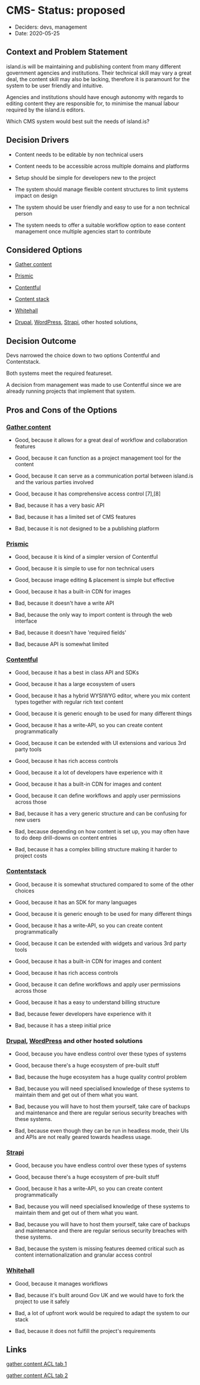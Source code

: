 # CMS- Status: proposed

- Deciders: devs, management
- Date: 2020-05-25

## Context and Problem Statement

island.is will be maintaining and publishing content from many different government agencies and institutions. Their technical skill may vary a great deal, the content skill may also be lacking, therefore it is paramount for the system to be user friendly and intuitive.

Agencies and institutions should have enough autonomy with regards to editing content they are responsible for, to minimise the manual labour required by the island.is editors.

Which CMS system would best suit the needs of island.is?

## Decision Drivers

- Content needs to be editable by non technical users

- Content needs to be accessible across multiple domains and platforms

- Setup should be simple for developers new to the project

- The system should manage flexible content structures to limit systems impact on design

- The system should be user friendly and easy to use for a non technical person

- The system needs to offer a suitable workflow option to ease content management once multiple agencies start to contribute

## Considered Options

- [Gather content](https://gathercontent.com/)

- [Prismic](https://prismic.io/)

- [Contentful](https://contentful.com/)

- [Content stack](https://www.contentstack.com/)

- [Whitehall](https://docs.publishing.service.gov.uk/apps/whitehall.html)

- [Drupal](https://www.drupal.org/), [WordPress](https://wordpress.org/), [Strapi](https://strapi.io/), other hosted solutions,

## Decision Outcome

Devs narrowed the choice down to two options Contentful and Contentstack.

Both systems meet the required featureset.

A decision from management was made to use Contentful since we are already running projects that implement that system.

## Pros and Cons of the Options

### [Gather content](https://gathercontent.com/)

- Good, because it allows for a great deal of workflow and collaboration features

- Good, because it can function as a project management tool for the content

- Good, because it can serve as a communication portal between island.is and the various parties involved

- Good, because it has comprehensive access control [7],[8]

- Bad, because it has a very basic API

- Bad, because it has a limited set of CMS features

- Bad, because it is not designed to be a publishing platform

### [Prismic](https://prismic.io/)

- Good, because it is kind of a simpler version of Contentful

- Good, because it is simple to use for non technical users

- Good, because image editing & placement is simple but effective

- Good, because it has a built-in CDN for images

- Bad, because it doesn't have a write API

- Bad, because the only way to import content is through the web interface

- Bad, because it doesn't have 'required fields'

- Bad, because API is somewhat limited

### [Contentful](https://contentful.com/)

- Good, because it has a best in class API and SDKs

- Good, because it has a large ecosystem of users

- Good, because it has a hybrid WYSIWYG editor, where you mix content types together with regular rich text content

- Good, because it is generic enough to be used for many different things

- Good, because it has a write-API, so you can create content programmatically

- Good, because it can be extended with UI extensions and various 3rd party tools

- Good, because it has rich access controls

- Good, because it a lot of developers have experience with it

- Good, because it has a built-in CDN for images and content

- Good, because it can define workflows and apply user permissions across those

- Bad, because it has a very generic structure and can be confusing for new users

- Bad, because depending on how content is set up, you may often have to do deep drill-downs on content entries

- Bad, because it has a complex billing structure making it harder to project costs

### [Contentstack](https://www.contentstack.com/)

- Good, because it is somewhat structured compared to some of the other choices

- Good, because it has an SDK for many languages

- Good, because it is generic enough to be used for many different things

- Good, because it has a write-API, so you can create content programmatically

- Good, because it can be extended with widgets and various 3rd party tools

- Good, because it has a built-in CDN for images and content

- Good, because it has rich access controls

- Good, because it can define workflows and apply user permissions across those

- Good, because it has a easy to understand billing structure

- Bad, because fewer developers have experience with it

- Bad, because it has a steep initial price

### [Drupal](https://www.drupal.org/), [WordPress](https://wordpress.org/) and other hosted solutions

- Good, because you have endless control over these types of systems

- Good, because there's a huge ecosystem of pre-built stuff

- Bad, because the huge ecosystem has a huge quality control problem

- Bad, because you will need specialised knowledge of these systems to maintain them and get out of them what you want.

- Bad, because you will have to host them yourself, take care of backups and maintenance and there are regular serious security breaches with these systems.

- Bad, because even though they can be run in headless mode, their UIs and APIs are not really geared towards headless usage.

### [Strapi](https://strapi.io/)

- Good, because you have endless control over these types of systems

- Good, because there's a huge ecosystem of pre-built stuff

- Good, because it has a write-API, so you can create content programmatically

- Bad, because you will need specialised knowledge of these systems to maintain them and get out of them what you want.

- Bad, because you will have to host them yourself, take care of backups and maintenance and there are regular serious security breaches with these systems.

- Bad, because the system is missing features deemed critical such as content internationalization and granular access control

### [Whitehall](https://docs.publishing.service.gov.uk/apps/whitehall.html)

- Good, because it manages workflows

- Bad, because it's built around Gov UK and we would have to fork the project to use it safely

- Bad, a lot of upfront work would be required to adapt the system to our stack

- Bad, because it does not fulfill the project's requirements

## Links

[gather content ACL tab 1](https://share.getcloudapp.com/NQuD7WWP?embed=true)

[gather content ACL tab 2](https://share.getcloudapp.com/04uP5684?embed=true)
